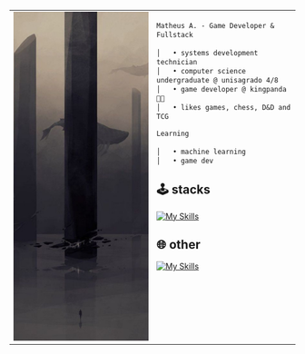 <table>
  <tr>
    <td style="width: 50%;">
       <img src="https://github.com/maathzzz/maathzzz/blob/master/maathzzz.png" alt="image" style="width: 200%; border: none;"/>
    </td>
    <td style="width: 50%; vertical-align: top;">
      <p style="font-family: monospace; font-size: 16px;">
       
    Matheus A. - Game Developer & Fullstack
    
    │   • systems development technician
    │   • computer science undergraduate @ unisagrado 4/8
    │   • game developer @ kingpanda 👑🐼
    │   • likes games, chess, D&D and TCG
    

  </p>
  
    Learning
    
    │   • machine learning
    │   • game dev


  ## 🕹️ stacks
    
  [![My Skills](https://skillicons.dev/icons?i=c,cs,py,git,unity,godot,html,css,js,react,nodejs,tailwind,figma)](https://skillicons.dev)
    
  ## 🌐 other
  
  [![My Skills](https://skillicons.dev/icons?i=typescript,php,mysql,postgresql,prisma,docker,vite,next,vuejs,nuxt,mongo,postman)](https://skillicons.dev)

  </td>


        
  </tr>
</table>
